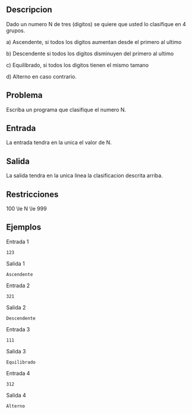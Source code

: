 ## Descripcion



Dado un numero N de tres \(digitos\) se quiere que usted lo clasifique en 4 grupos.



a) Ascendente, si todos los digitos aumentan desde el primero al ultimo



b) Descendente si todos los digitos disminuyen del primero al ultimo



c) Equilibrado, si todos los digitos tienen el mismo tamano



d) Alterno en caso contrario.



## Problema



Escriba un programa que clasifique el numero N.



## Entrada



La entrada tendra en la unica el valor de  N.



## Salida



La salida tendra en la unica linea la clasificacion descrita arriba.



## Restricciones



100 \le N \le 999



## Ejemplos



Entrada 1



```
123
```


Salida 1



```
Ascendente
```


Entrada 2



```
321
```


Salida 2



```
Descendente
```


Entrada 3



```
111
```


Salida 3



```
Equilibrado
```


Entrada 4



```
312
```


Salida 4



```
Alterno
```


